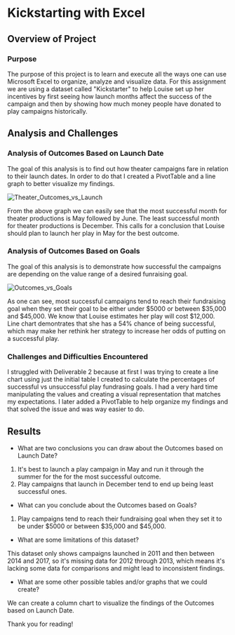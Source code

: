 # Kickstarting with Excel

## Overview of Project

### Purpose

The purpose of this project is to learn and execute all the ways one can use Microsoft Excel to organize, analyze and visualize data. 
For this assignment we are using a dataset called "Kickstarter" to help Louise set up her incentives by first seeing how launch months affect the success of the campaign and then by showing how much money people have donated to play campaigns historically. 

## Analysis and Challenges

### Analysis of Outcomes Based on Launch Date

The goal of this analysis is to find out how theater campaigns fare in relation to their launch dates. In order to do that I created a PivotTable and a line graph to better visualize my findings.

![Theater_Outcomes_vs_Launch](https://user-images.githubusercontent.com/93845867/146488573-9f5b10df-60ad-41c2-b674-6abd15548b56.png)

From the above graph we can easily see that the most successful month for theater productions is May followed by June. The least successful month for theater productions is December. This calls for a conclusion that Louise should plan to launch her play in May for the best outcome. 

### Analysis of Outcomes Based on Goals

The goal of this analysis is to demonstrate how successful the campaigns are depending on the value range of a desired funraising goal.

![Outcomes_vs_Goals](https://user-images.githubusercontent.com/93845867/146490059-182209ac-978d-4650-96b1-8d9a69545add.png)

As one can see, most successful campaigns tend to reach their fundraising goal when they set their goal to be either under $5000 or between $35,000 and $45,000. We know that Louise estimates her play will cost $12,000. Line chart demontrates that she has a 54% chance of being successful, which may make her rethink her strategy to increase her odds of putting on a successful play. 

### Challenges and Difficulties Encountered

I struggled with Deliverable 2 because at first I was trying to create a line chart using just the initial table I created to calculate the percentages of successful vs unsuccessful play fundrasing goals. I had a very hard time manipulating the values and creating a visual representation that matches my expectations. I later added a PivotTable to help organize my findings and that solved the issue and was way easier to do.   

## Results

- What are two conclusions you can draw about the Outcomes based on Launch Date?

1. It's best to launch a play campaign in May and run it through the summer for the for the most successful outcome. 
2. Play campaigns that launch in December tend to end up being least successful ones. 

- What can you conclude about the Outcomes based on Goals?

1. Play campaigns tend to reach their fundraising goal when they set it to be under $5000 or between $35,000 and $45,000.

- What are some limitations of this dataset?

This dataset only shows campaigns launched in 2011 and then between 2014 and 2017, so it's missing data for 2012 through 2013, which means it's lacking some data for comparisons and might lead to inconsistent findings.

- What are some other possible tables and/or graphs that we could create?

We can create a column chart to visualize the findings of the Outcomes based on Launch Date. 

Thank you for reading!

